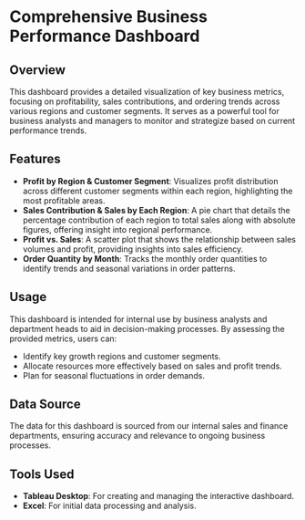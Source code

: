 # Comprehensive Business Performance Dashboard

## Overview
This dashboard provides a detailed visualization of key business metrics, focusing on profitability, sales contributions, and ordering trends across various regions and customer segments. It serves as a powerful tool for business analysts and managers to monitor and strategize based on current performance trends.

## Features
- **Profit by Region & Customer Segment**: Visualizes profit distribution across different customer segments within each region, highlighting the most profitable areas.
- **Sales Contribution & Sales by Each Region**: A pie chart that details the percentage contribution of each region to total sales along with absolute figures, offering insight into regional performance.
- **Profit vs. Sales**: A scatter plot that shows the relationship between sales volumes and profit, providing insights into sales efficiency.
- **Order Quantity by Month**: Tracks the monthly order quantities to identify trends and seasonal variations in order patterns.

## Usage
This dashboard is intended for internal use by business analysts and department heads to aid in decision-making processes. By assessing the provided metrics, users can:
- Identify key growth regions and customer segments.
- Allocate resources more effectively based on sales and profit trends.
- Plan for seasonal fluctuations in order demands.

## Data Source
The data for this dashboard is sourced from our internal sales and finance departments, ensuring accuracy and relevance to ongoing business processes.

## Tools Used
- **Tableau Desktop**: For creating and managing the interactive dashboard.
- **Excel**: For initial data processing and analysis.
